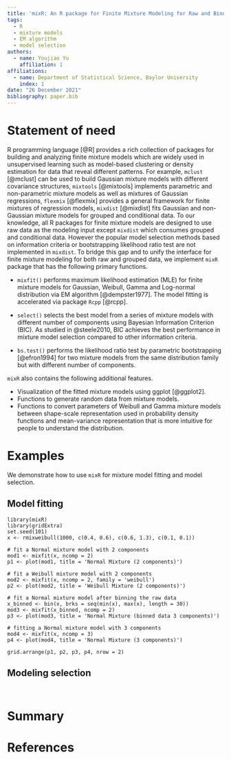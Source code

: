 ```yaml
---
title: 'mixR: An R package for Finite Mixture Modeling for Raw and Binned Data'
tags:
  - R
  - mixture models
  - EM algorithm
  - model selection
authors:
  - name: Youjiao Yu
    affiliation: 1
affiliations:
  - name: Department of Statistical Science, Baylor University
    index: 1
date: "26 December 2021"
bibliography: paper.bib
---
```


# Statement of need

R programming language [@R] provides a rich collection of packages for building and analyzing finite mixture models which are widely used in unsupervised learning such as model-based clustering or density estimation for data that reveal different patterns. For example, `mclust` [@mclust] can be used to build Gaussian mixture models with different covariance structures, `mixtools` [@mixtools] implements parametric and non-parametric mixture models as well as mixtures of Gaussian regressions, `flexmix` [@flexmix] provides a general framework for finite mixtures of regression models, `mixdist` [@mixdist] fits Gaussian and non-Gaussian mixture models for grouped and conditional data. To our knowledge, all R packages for finite mixture models are designed to use raw data as the modeling input except `mixdist` which consumes grouped and conditional data. However the popular model selection methods based on information criteria or bootstrapping likelihood ratio test are not implemented in `mixdist`. To bridge this gap and to unify the interface for finite mixture modeling for both raw and grouped data, we implement `mixR` package that has the following primary functions.

-   `mixfit()` performs maximum likelihood estimation (MLE) for finite mixture models for Gaussian, Weibull, Gamma and Log-normal distribution via EM algorithm [@dempster1977]. The model fitting is accelerated via package `Rcpp` [@rcpp].

-   `select()` selects the best model from a series of mixture models with different number of components using Bayesian Information Criterion (BIC). As studied in @steele2010, BIC achieves the best performance in mixture model selection compared to other information criteria.

-   `bs.test()` performs the likelihood ratio test by parametric bootstrapping [@efron1994] for two mixture models from the same distribution family but with different number of components.

`mixR` also contains the following additional features.

-   Visualization of the fitted mixture models using ggplot [@ggplot2].
-   Functions to generate random data from mixture models.
-   Functions to convert parameters of Weibull and Gamma mixture models between shape-scale representation used in probability density functions and mean-variance representation that is more intuitive for people to understand the distribution.

# Examples

We demonstrate how to use `mixR` for mixture model fitting and model selection.

## Model fitting

```{r}
library(mixR)
library(gridExtra)
set.seed(101)
x <- rmixweibull(1000, c(0.4, 0.6), c(0.6, 1.3), c(0.1, 0.1))

# fit a Normal mixture model with 2 components
mod1 <- mixfit(x, ncomp = 2)
p1 <- plot(mod1, title = 'Normal Mixture (2 components)')

# fit a Weibull mixture model with 2 components
mod2 <- mixfit(x, ncomp = 2, family = 'weibull')
p2 <- plot(mod2, title = 'Weibull Mixture (2 components)')

# fit a Normal mixture model after binning the raw data
x_binned <- bin(x, brks = seq(min(x), max(x), length = 30))
mod3 <- mixfit(x_binned, ncomp = 2)
p3 <- plot(mod3, title = 'Normal Mixture (binned data 3 components)')

# fitting a Normal mixture model with 3 components
mod4 <- mixfit(x, ncomp = 3)
p4 <- plot(mod4, title = 'Normal Mixture (3 components)')

grid.arrange(p1, p2, p3, p4, nrow = 2)
```

## Modeling selection

```{r}


```

# Summary

# References
